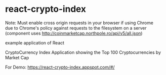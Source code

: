 # react-crypto-index

Note: Must enable cross origin requests in your browser if using Chrome due to Chrome's policy against requests to the filesystem on a server (component uses http://coinmarketcap.northpole.ro/api/v5/all.json)

example application of React

CryptoCurrency Index Application showing the Top 100 Cryptocurrencies by Market Cap

For Demo: https://react-crypto-index.appspot.com/#/


